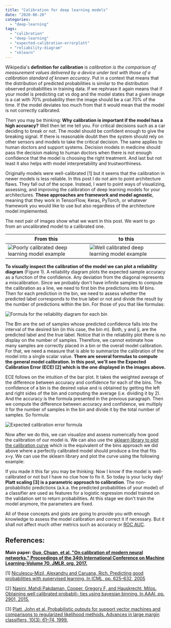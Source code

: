 ```yaml
---
title: "Calibration for deep learning models"
date: "2020-06-20"
categories: 
  - "deep-learning"
tags: 
  - "calibration"
  - "deep-learning"
  - "expected-calibration-errorplatt"
  - "reliability-diagram"
  - "sklearn"
---
```


Wikipedia's **definition for calibration** is _calibration is the comparison of measurement values delivered by a device under test with those of a calibration standard of known accuracy_. Put in a context that means that the distribution of predicted probabilities is similar to the distribution observed probabilities in training data. If we rephrase it again means that if your model is predicting cat vs dog and the model states that a given image is a cat with 70% probability then the image should be a cat 70% of the time. If the model deviates too much from that it would mean that the model is not correctly calibrated.

Then you may be thinking: **Why calibration is important if the model has a high accuracy?** Well then let me tell you. For critical decisions such as a car deciding to break or not. The model should be confident enough to give the breaking signal. If there is reasonable doubt then the system should rely on other sensors and models to take the critical decision. The same applies to human doctors and support systems. Decision models in medicine should pass the decision making to human doctors when there is not enough confidence that the model is choosing the right treatment. And last but not least it also helps with model interpretability and trustworthiness.

Originally models were well-calibrated \[1\] but it seems that the calibration in newer models is less reliable. In this post I do not aim to point architecture flaws. They fall out of the scope. Instead, I want to point ways of visualizing, assessing, and improving the calibration of deep learning models for your architectures. **These approaches are framework and model agnostic**, meaning that they work in TensorFlow, Keras, PyTorch, or whatever framework you would like to use but also regardless of the architecture model implemented.

The next pair of images show what we want in this post. We want to go from an uncalibrated model to a calibrated one.

| From this | to this |
| --- | --- |
| ![Poorly calibrated deep learning model example](images/poorly-calibrated-model.png) | ![Well calibrated deep learning model example](images/well-calibrated-model.png) |_Figure 1: The ECE stands for Expected Calibration Error (the lower the better). The blue bars are counts of occurrences in a certain bin, and the red area is the difference between expected occurrences and actual ones. So we can see that the first image shows a poorly calibrated model with high ECE (consequently lots of red) whereas the second plot there is very little red and the ECE is very low._

**To visually inspect the calibration of the model we can plot a reliability diagram** (Figure 1). A reliability diagram plots the expected sample accuracy as a function of the confidence. Any deviation from the diagonal represents a miscalibration. Since we probably don't have infinite samples to compute the calibration as a line, we need to first bin the predictions into _M_ bins. Then for each prediction in the bin, we need to assess whether the predicted label corresponds to the true label or not and divide the result by the number of predictions within the bin. For those of you that like formulas:

![Formula for the reliability diagram for each bin](images/reliability-diagram-bin-construction.png)

The Bm are the set of samples whose predicted confidence falls into the interval of the desired bin (in this case, the bin _m_). Both, y and ŷ, are the predicted label and the true label. Notice that in the reliability plot there is no display on the number of samples. Therefore, we cannot estimate how many samples are correctly placed in a bin or the overall model calibration. For that, we need a measure that is able to summarize the calibration of the model into a single scalar value. **There are several formulas to compute the general model calibration. In this post, we'll see the Expected Calibration Error (ECE) \[2\] which is the one displayed in the images above.**

ECE follows on the intuition of the bar plot. It takes the weighted average of the difference between accuracy and confidence for each of the bins. The confidence of a bin is the desired value and is obtained by getting the left and right sides of the bin and computing the average (i.e. dividing it by 2). And the accuracy is the formula presented in the previous paragraph. Then we compute the difference between accuracy and confidence, we multiply it for the number of samples in the bin and divide it by the total number of samples. So formula:

![Expected calibration error formula](images/expected-calibration-error-formula.png)

Now after we do this, we can visualize and assess numerically how good the calibration of our model is. We can also use the [sklearn library to plot the calibration curve](https://scikit-learn.org/stable/modules/generated/sklearn.calibration.calibration_curve.html) which is the equivalent of the bins approach we did above where a perfectly calibrated model should produce a line that fits x=y. We can use the sklearn library and plot the curve using the following example:

<script src="https://gist.github.com/rocreguant/916176d570eab91703f596754059eb95.js"></script>

If you made it this far you may be thinking: Now I know if the model is well-calibrated or not but I have no clue how to fix it. So today is your lucky day! **Platt scaling \[3\] is a parametric approach to calibration**. The non-probabilistic predictions (a.k.a. the predicted probabilities of your model) of a classifier are used as features for a logistic regression model trained on the validation set to return probabilities. At this stage we don't train the model anymore, the parameters are fixed.

<script src="https://gist.github.com/rocreguant/cccaabc1be933e0885675e34555f5272.js"></script>

All of these concepts and gists are going to provide you with enough knowledge to assess the model calibration and correct it if necessary. But it shall not affect much other metrics such as accuracy or [ROC AUC](https://rocreguant.com/how-to-add-roc-auc-as-a-metric-in-tensorflow-keras/1681/).

## References:

**Main paper: [Guo, Chuan, et al. "On calibration of modern neural networks." Proceedings of the 34th International Conference on Machine Learning-Volume 70. JMLR. org, 2017.](https://dl.acm.org/doi/pdf/10.5555/3305381.3305518?download=true)**

\[1\] [Niculescu-Mizil, Alexandru and Caruana, Rich. Predicting good probabilities with supervised learning. In ICML, pp. 625–632, 2005](https://dl.acm.org/doi/pdf/10.1145/1102351.1102430)

\[2\] [Naeini, Mahdi Pakdaman, Cooper, Gregory F, and Hauskrecht, Milos. Obtaining well calibrated probabili- ties using bayesian binning. In AAAI, pp. 2901, 2015.](https://www.aaai.org/ocs/index.php/AAAI/AAAI15/paper/view/9667/9958)

\[3\] [Platt, John et al. Probabilistic outputs for support vector machines and comparisons to regularized likelihood methods. Advances in large margin classifiers, 10(3): 61–74, 1999.](https://www.researchgate.net/profile/John_Platt/publication/2594015_Probabilistic_Outputs_for_Support_Vector_Machines_and_Comparisons_to_Regularized_Likelihood_Methods/links/004635154cff5262d6000000.pdf)
